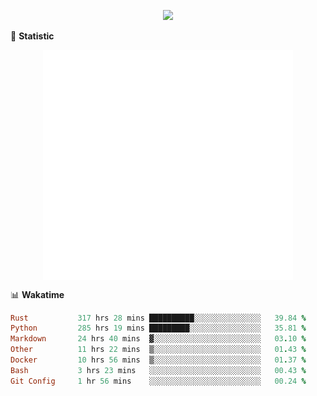 <!-- https://github.com/DenverCoder1/readme-typing-svg -->
<p align="center">
<img src="https://readme-typing-svg.demolab.com?font=Orbitron&size=25&pause=1000&center=true&vCenter=true&random=false&width=600&lines=Welcome+to+my+GitHub+profile+page!" />


🌟 **Statistic**

<p align="center">
  <img width="400" align="top" src="https://github.com/fllesser/fllesser/blob/main/left.svg" />
  <img width="400" align="top" src="https://github.com/fllesser/fllesser/blob/main/right.svg" />
</p>


📊 **Wakatime**

<!--START_SECTION:waka-->

```ruby
Rust           317 hrs 28 mins ██████████░░░░░░░░░░░░░░░   39.84 %
Python         285 hrs 19 mins █████████░░░░░░░░░░░░░░░░   35.81 %
Markdown       24 hrs 40 mins  ▓░░░░░░░░░░░░░░░░░░░░░░░░   03.10 %
Other          11 hrs 22 mins  ▒░░░░░░░░░░░░░░░░░░░░░░░░   01.43 %
Docker         10 hrs 56 mins  ▒░░░░░░░░░░░░░░░░░░░░░░░░   01.37 %
Bash           3 hrs 23 mins   ░░░░░░░░░░░░░░░░░░░░░░░░░   00.43 %
Git Config     1 hr 56 mins    ░░░░░░░░░░░░░░░░░░░░░░░░░   00.24 %
```

<!--END_SECTION:waka-->

